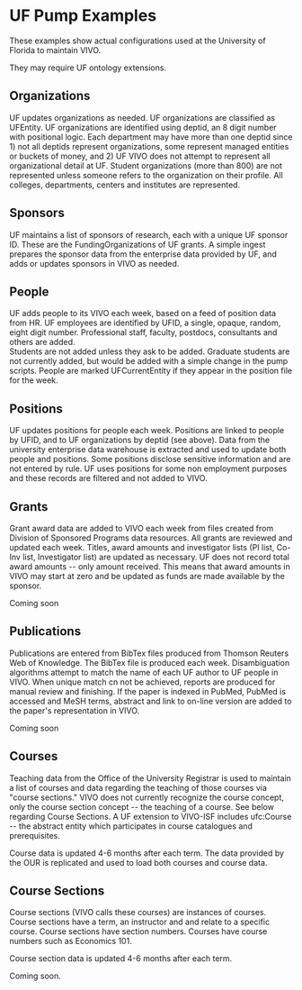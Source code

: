 # UF Pump Examples

These examples show actual configurations used at the University of Florida to maintain VIVO.

They may require UF ontology extensions.

## Organizations

UF updates organizations as needed.  UF organizations are classified as UFEntity.  UF organizations are identified
using deptid, an 8 digit number with positional logic.  Each department may have more than one deptid since 1) not
all deptids represent organizations, some represent managed entities or buckets of money, and 2) UF VIVO does not
attempt to represent all organizational detail at UF.  Student organizations (more than 800) are not represented unless
someone refers to the organization on their profile.  All colleges, departments, centers and institutes are represented.

## Sponsors

UF maintains a list of sponsors of research, each with a unique UF sponsor ID.  These are the FundingOrganizations of
UF grants.  A simple ingest prepares the sponsor data from the enterprise data provided by UF, and adds or updates
sponsors in VIVO as needed.

## People

UF adds people to its VIVO each week, based on a feed of position data from HR.  UF employees are identified by UFID,
a single, opaque, random, eight digit number.  Professional staff, faculty, postdocs, consultants and others are added.  
Students are not added unless they ask to be added.  Graduate students are not currently added, but would be added with
a simple change in the pump scripts.  People are marked UFCurrentEntity if they appear in the position file for the 
week. 

## Positions

UF updates positions for people each week.  Positions are linked to people by UFID, and to UF organizations by
deptid (see above).  Data from the university enterprise data warehouse is extracted and used to update both people
and positions.  Some positions disclose sensitive information and are not entered by rule.  UF uses positions for
some non employment purposes and these records are filtered and not added to VIVO.

## Grants

Grant award data are added to VIVO each week from files created from Division of Sponsored Programs data resources. All
grants are reviewed and updated each week.  Titles, award amounts and investigator lists (PI list, Co-Inv list,
Investigator list) are updated as necessary.  UF does not record total award amounts -- only amount received.  This
means that award amounts in VIVO may start at zero and be updated as funds are made available by the sponsor.

Coming soon

## Publications

Publications are entered from BibTex files produced from Thomson Reuters Web of Knowledge.  The BibTex file is produced
each week.  Disambiguation algorithms attempt to match the name of each UF author to UF people in VIVO.  When unique
match cn not be achieved, reports are produced for manual review and finishing.  If the paper is indexed in PubMed,
PubMed is accessed and MeSH terms, abstract and link to on-line version are added to the paper's representation in
VIVO.

Coming soon

## Courses

Teaching data from the Office of the University Registrar is used to maintain a list of courses and data regarding
the teaching of those courses via "course sections."  VIVO does not currently recognize the course concept, only
the course section concept -- the teaching of a course.  See below regarding Course Sections.  A UF extension
to VIVO-ISF includes ufc:Course -- the abstract entity which participates in course catalogues and prerequisites.
 
Course data is updated 4-6 months after each term.  The data provided by the OUR is replicated and used to load
both courses and course data.

## Course Sections

Course sections (VIVO calls these courses) are instances of courses.  Course sections have a term, an instructor and
and relate to a specific course.  Course sections have section numbers.  Courses have course numbers such as Economics
101.

Course section data is updated 4-6 months after each term.

Coming soon.

 

